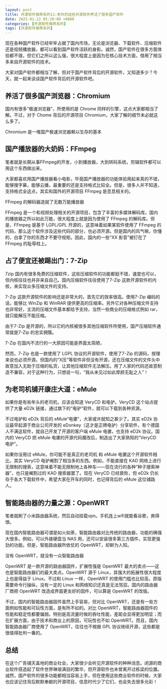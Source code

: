 ```yaml
---
layout: post
title: 开源软件推荐系列11:老外的这些开源软件养活了很多国产软件
date: 2025-01-22 05:20:00 +0800
categories: [开源软件推荐系列]
tags: [开源软件推荐系列]
---
```

现在各种国产软件已经牢牢占据了国内市场，无论是浏览器、下载软件、压缩软件还是视频播放器，都可以看到国产软件活跃的身影。诚然，国产软件在很多方面体验都不错，但它们之所以这么强，很大程度上是因为在核心技术方面，借用了相当多来自开源软件的技术。

大家对国产软件都相当了解，但对于国产软件背后的开源软件，又知道多少？今天，就一起来谈谈国产软件背后的开源软件吧。
## 养活了很多国产浏览器：Chromium
国内有很多“极速浏览器”，所使用的是 Chrome 同样的引擎，这点大家都相当了解。不过，对于 Chome 背后的开源项目 Chromium，大家了解的细节未必就这么多了。

Chromium 是一堆国产极速浏览器赖以生存的基本
## 国产播放器的大奶妈：FFmpeg
笔者就是长期从事FFmpeg的开发，小到播放器，大到转码系统，剪辑软件都可以用这个东西做出来。

大家都喜欢用国产播放器看小电影，毕竟国产播放器的功能体验用起来真的不错，能够搜字幕，能够云播，最重要的还是支持格式比较全。但是，很多人并不知道，支持格式全这点，其实和国外的开源项目 FFmpeg 是息息相关的。

FFmpeg 的解码器造就了无数万能播放器

FFmpeg 是一个和视频处理相关的开源项目，包含了丰富的多媒体解码库。国内的播放器之所以如此万能，很大程度上就是因为使用了 FFmpeg 的解码库。但是，FFmpeg 是基于 LGPL/GPL 开源的，这意味着如果某软件使用了 FFmpeg 的代码，那么这个软件涉及这些代码的部分，也必须开源。但是国内的风气嘛，你懂的，白拿了你的东西才不要守规矩。因此，国内的一些“XX 影音”被钉在了 FFmpeg 的耻辱柱上。
## 占了便宜还被踢出门：7-Zip
 7zip
国内有很多免费的压缩软件，这些压缩软件的功能都挺不错，速度也可以，但内核往往也并非来自自己。国内压缩软件往往使用了7-Zip 这款开源软件的内核，来实现众多压缩文件的支持。

7-Zip 这款开源软件的影响还是非常大的，首先它的效率很高。使用7-Zip 编码的话，能够比 WinZip 和 WinRAR 提供更高的压缩率。另外它对各种压缩文件支持也非常好，主流的压缩文件基本都给予支持，当然一些商业的压缩格式例如 rar，就只能解压不能压缩。

由于7-Zip 是开源的，所以它的内核被很多其他压缩软件所使用，国产压缩软件通常就是7-Zip 的忠实拥簇。

7-Zip 在国内不流行的一大原因可能是界面太简陋，

然而，7-Zip 也是一款使用了 LGPL 协议的开源软件，使用了7-Zip 的源码，按理来说也必须开源。但国内的“X压”等软件非但没有开源，还在压缩文件的文件头中故意加入无助于压缩的私货，让其他压缩软件无法解压。用了人家的代码还故意制造不兼容，对于这种行为，只想说一句，“我从未见过如此厚颜无耻之人”！

## 为老司机铺开康庄大道：eMule
如果你是有些年头的老司机，应该会知道 VeryCD 和电驴。VeryCD 这个站点提供了大量 eD2k 链接，通过旗下的“电驴”软件，就可以下载到各种资源。

不过电驴和 eD2k 背后的 eMule“电骡”，大家或许就知之甚少了。其实 eD2k 协议最早起源于商业公司开发的 eDonkey（这才是正牌电驴）分享软件，有个德国人不满这软件，就自己开发了开源的客户端 eMule 电骡，也支持 eD2k 协议。国内的 VeryCD 把 eMule 电骡的开源代码魔改后，制造出了大家熟知的“VeryCD 电驴”。

如果你没用过 eMule，你可能不是真正的老司机
和 eMule 电骡这个开源软件相比，其实 VeryCD 电驴阉割了相当多的东西。例如，不能直接在 KAD 网络上进行无限制的搜索，这意味着不能无限制地上各种车——现在流行的各种“种子搜索神器”，也只是阉割过的 KAD 搜索器罢了。现在 VeryCD 已经衰败，但 eD2k 仍长存于各大下载软件中，希望大家在开车的同时，也记得背后的 eMule 这位铺路人。
## 智能路由器的力量之源：OpenWRT
笔者就刷了小米路由器系统，然后自动挂载vpn。手机连上wifi就能看谷歌，爽得很。

现在国内智能路由器可谓是如火如荼，智能路由器对比传统的路由器，功能的确强大很多。例如，可以外接硬盘当 NAS 用，还可以安装很多第三方插件，实现更强劲的功能。但是，智能路由器所依仗的 OpenWRT，却鲜为人知。

没有 OpenWRT，就没有一众智能路由器

OpenWRT 是一款开源的路由器固件，扩展性强是 OpenWRT 最大的卖点——这也是智能路由器们的最大卖点。OpenWRT 源于 Linux，其强大的拓展性很大程度上也是得益于 Linux。不过和 Linux 一样，OpenWRT 的使用门槛也比较高，原版需要命令行操纵，没有一定的 Linux 和网络知识还真是无法驾驭。国内的路由器厂商把 OpenWRT 改造成界面更友好的固件，可以算是 OpenWRT 的改版。

不过，国内的智能路由器固件虽然上手容易，但对比 OpenWRT，还是有一些方面例如性能和可玩性方面，是有所不如的。对比 OpenWRT，智能路由器固件的性能和稳定性都要偏弱。特别是高流量时候的吞吐性能，差距会显得更加明显；而在扩展方面，由于技术和商业上的原因，可玩性也不如 OpenWRT。而且，国内智能路由器厂商使用了 OpenWRT，往往也不根据 GPL 协议继续开源，这些都是很值得批判一番的。
## 总结
在这个广告铺天盖地的商业社会，大家很少会听见开源软件的种种消息。闭源的商业软件搭造起了软件世界琳琅满目的繁华，但开源软件也未曾离开过栋梁的位置。诚然，国产软件的很多功能都相当容易上手，但在使用这些商业软件的时候，大家也应该记住背后默默奉献的开源项目，信息时代少了它们，也会失去很多光彩！
